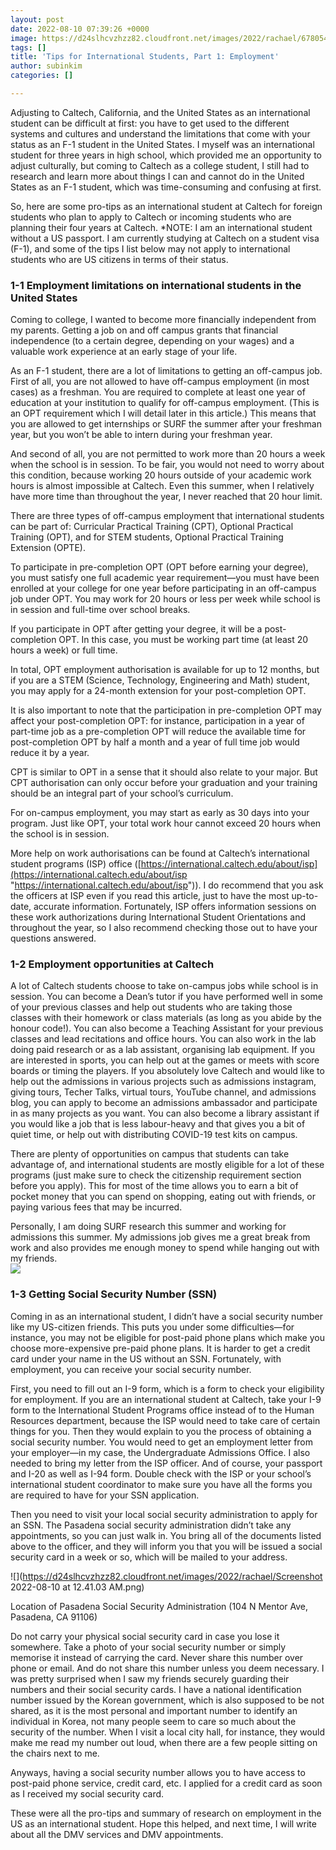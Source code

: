 ```yaml
---
layout: post
date: 2022-08-10 07:39:26 +0000
image: https://d24slhcvzhzz82.cloudfront.net/images/2022/rachael/67805427606__6698DD07-9F48-4850-AA78-0B68CCD2CF72.png
tags: []
title: 'Tips for International Students, Part 1: Employment'
author: subinkim
categories: []

---
```

Adjusting to Caltech, California, and the United States as an international student can be difficult at first: you have to get used to the different systems and cultures and understand the limitations that come with your status as an F-1 student in the United States. I myself was an international student for three years in high school, which provided me an opportunity to adjust culturally, but coming to Caltech as a college student, I still had to research and learn more about things I can and cannot do in the United States as an F-1 student, which was time-consuming and confusing at first.

So, here are some pro-tips as an international student at Caltech for foreign students who plan to apply to Caltech or incoming students who are planning their four years at Caltech. *NOTE: I am an international student without a US passport. I am currently studying at Caltech on a student visa (F-1), and some of the tips I list below may not apply to international students who are US citizens in terms of their status.

### 1-1 Employment limitations on international students in the United States

Coming to college, I wanted to become more financially independent from my parents. Getting a job on and off campus grants that financial independence (to a certain degree, depending on your wages) and a valuable work experience at an early stage of your life.

As an F-1 student, there are a lot of limitations to getting an off-campus job. First of all, you are not allowed to have off-campus employment (in most cases) as a freshman. You are required to complete at least one year of education at your institution to qualify for off-campus employment. (This is an OPT requirement which I will detail later in this article.) This means that you are allowed to get internships or SURF the summer after your freshman year, but you won’t be able to intern during your freshman year.

And second of all, you are not permitted to work more than 20 hours a week when the school is in session. To be fair, you would not need to worry about this condition, because working 20 hours outside of your academic work hours is almost impossible at Caltech. Even this summer, when I relatively have more time than throughout the year, I never reached that 20 hour limit.

There are three types of off-campus employment that international students can be part of: Curricular Practical Training (CPT), Optional Practical Training (OPT), and for STEM students, Optional Practical Training Extension (OPTE).

To participate in pre-completion OPT (OPT before earning your degree), you must satisfy one full academic year requirement—you must have been enrolled at your college for one year before participating in an off-campus job under OPT. You may work for 20 hours or less per week while school is in session and full-time over school breaks.

If you participate in OPT after getting your degree, it will be a post-completion OPT. In this case, you must be working part time (at least 20 hours a week) or full time.

In total, OPT employment authorisation is available for up to 12 months, but if you are a STEM (Science, Technology, Engineering and Math) student, you may apply for a 24-month extension for your post-completion OPT.

It is also important to note that the participation in pre-completion OPT may affect your post-completion OPT: for instance, participation in a year of part-time job as a pre-completion OPT will reduce the available time for post-completion OPT by half a month and a year of full time job would reduce it by a year.

CPT is similar to OPT in a sense that it should also relate to your major. But CPT authorisation can only occur before your graduation and your training should be an integral part of your school’s curriculum.

For on-campus employment, you may start as early as 30 days into your program. Just like OPT, your total work hour cannot exceed 20 hours when the school is in session.

More help on work authorisations can be found at Caltech’s international student programs (ISP) office ([https://international.caltech.edu/about/isp](https://international.caltech.edu/about/isp "https://international.caltech.edu/about/isp")). I do recommend that you ask the officers at ISP even if you read this article, just to have the most up-to-date, accurate information. Fortunately, ISP offers information sessions on these work authorizations during International Student Orientations and throughout the year, so I also recommend checking those out to have your questions answered.

### 1-2 Employment opportunities at Caltech

A lot of Caltech students choose to take on-campus jobs while school is in session. You can become a Dean’s tutor if you have performed well in some of your previous classes and help out students who are taking those classes with their homework or class materials (as long as you abide by the honour code!). You can also become a Teaching Assistant for your previous classes and lead recitations and office hours. You can also work in the lab doing paid research or as a lab assistant, organising lab equipment. If you are interested in sports, you can help out at the games or meets with score boards or timing the players. If you absolutely love Caltech and would like to help out the admissions in various projects such as admissions instagram, giving tours, Techer Talks, virtual tours, YouTube channel, and admissions blog, you can apply to become an admissions ambassador and participate in as many projects as you want. You can also become a library assistant if you would like a job that is less labour-heavy and that gives you a bit of quiet time, or help out with distributing COVID-19 test kits on campus.

There are plenty of opportunities on campus that students can take advantage of, and international students are mostly eligible for a lot of these programs (just make sure to check the citizenship requirement section before you apply). This for most of the time allows you to earn a bit of pocket money that you can spend on shopping, eating out with friends, or paying various fees that may be incurred.

Personally, I am doing SURF research this summer and working for admissions this summer. My admissions job gives me a great break from work and also provides me enough money to spend while hanging out with my friends.  
![](https://d24slhcvzhzz82.cloudfront.net/images/2022/rachael/67805427606__6698DD07-9F48-4850-AA78-0B68CCD2CF72.png)

### 1-3 Getting Social Security Number (SSN)

Coming in as an international student, I didn’t have a social security number like my US-citizen friends. This puts you under some difficulties—for instance, you may not be eligible for post-paid phone plans which make you choose more-expensive pre-paid phone plans. It is harder to get a credit card under your name in the US without an SSN. Fortunately, with employment, you can receive your social security number.

First, you need to fill out an I-9 form, which is a form to check your eligibility for employment. If you are an international student at Caltech, take your I-9 form to the International Student Programs office instead of to the Human Resources department, because the ISP would need to take care of certain things for you. Then they would explain to you the process of obtaining a social security number. You would need to get an employment letter from your employer—in my case, the Undergraduate Admissions Office. I also needed to bring my letter from the ISP officer. And of course, your passport and I-20 as well as I-94 form. Double check with the ISP or your school’s international student coordinator to make sure you have all the forms you are required to have for your SSN application.

Then you need to visit your local social security administration to apply for an SSN. The Pasadena social security administration didn’t take any appointments, so you can just walk in. You bring all of the documents listed above to the officer, and they will inform you that you will be issued a social security card in a week or so, which will be mailed to your address.

![](https://d24slhcvzhzz82.cloudfront.net/images/2022/rachael/Screenshot 2022-08-10 at 12.41.03 AM.png)

Location of Pasadena Social Security Administration (104 N Mentor Ave, Pasadena, CA 91106)

Do not carry your physical social security card in case you lose it somewhere. Take a photo of your social security number or simply memorise it instead of carrying the card. Never share this number over phone or email. And do not share this number unless you deem necessary. I was pretty surprised when I saw my friends securely guarding their numbers and their social security cards. I have a national identification number issued by the Korean government, which is also supposed to be not shared, as it is the most personal and important number to identify an individual in Korea, not many people seem to care so much about the security of the number. When I visit a local city hall, for instance, they would make me read my number out loud, when there are a few people sitting on the chairs next to me.

Anyways, having a social security number allows you to have access to post-paid phone service, credit card, etc. I applied for a credit card as soon as I received my social security card.

These were all the pro-tips and summary of research on employment in the US as an international student. Hope this helped, and next time, I will write about all the DMV services and DMV appointments.